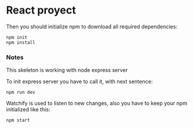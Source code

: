 # React proyect

Then you should initialize npm to download all required dependencies:
```
npm init
npm install
```


### Notes
This skeleton is working with node express server

To init express server you have to call it, with next sentence:
```
npm run dev
```

Watchify is used to listen to new changes, also you have to keep your npm initialized like this:
```
npm start
```


